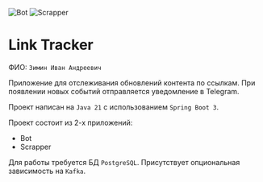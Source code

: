 ![Bot](https://github.com/selholper/tinkoff-java-backend-course-2024/actions/workflows/bot.yml/badge.svg)
![Scrapper](https://github.com/selholper/tinkoff-java-backend-course-2024/actions/workflows/scrapper.yml/badge.svg)

# Link Tracker

ФИО: `Зимин Иван Андреевич`

Приложение для отслеживания обновлений контента по ссылкам.
При появлении новых событий отправляется уведомление в Telegram.

Проект написан на `Java 21` с использованием `Spring Boot 3`.

Проект состоит из 2-х приложений:
* Bot
* Scrapper

Для работы требуется БД `PostgreSQL`. Присутствует опциональная зависимость на `Kafka`.
